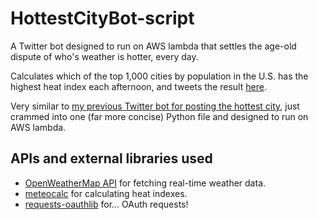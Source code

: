 # HottestCityBot-script
A Twitter bot designed to run on AWS lambda that settles the age-old dispute of who's weather is hotter, every day.

Calculates which of the top 1,000 cities by population in the U.S. has the highest heat index each afternoon, and tweets the result [here](https://twitter.com/hottest_city).

Very similar to [my previous Twitter bot for posting the hottest city](https://github.com/SamWittmann/hottestCityBot), just crammed into one (far more concise) Python file and designed to run on AWS lambda.

## APIs and external libraries used
* [OpenWeatherMap API](https://openweathermap.org/api) for fetching real-time weather data. 
* [meteocalc](https://github.com/malexer/meteocalc) for calculating heat indexes. 
* [requests-oauthlib](https://github.com/requests/requests-oauthlib) for... OAuth requests!

